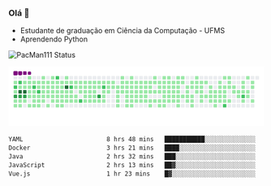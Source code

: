 ### Olá 👋

- Estudante de graduação em Ciência da Computação - UFMS
- Aprendendo Python

![PacMan111 Status](https://github-readme-stats.vercel.app/api?username=pacman111&show_icons=true&theme=gruvbox)
<!--[![Top Linguagens](https://github-readme-stats.vercel.app/api/top-langs/?username=pacman111&layout=compact)](https://github.com/anuraghazra/github-readme-stats) 
-->

![snake gif](https://github.com/PacMan111/PacMan111/blob/output/github-contribution-grid-snake.gif)

<!--START_SECTION:waka-->

```txt
YAML                       8 hrs 48 mins   ███████████░░░░░░░░░░░░░░   43.40 %
Docker                     3 hrs 21 mins   ████░░░░░░░░░░░░░░░░░░░░░   16.52 %
Java                       2 hrs 32 mins   ███░░░░░░░░░░░░░░░░░░░░░░   12.52 %
JavaScript                 2 hrs 13 mins   ██▓░░░░░░░░░░░░░░░░░░░░░░   10.95 %
Vue.js                     1 hr 23 mins    █▓░░░░░░░░░░░░░░░░░░░░░░░   06.86 %
```

<!--END_SECTION:waka-->
